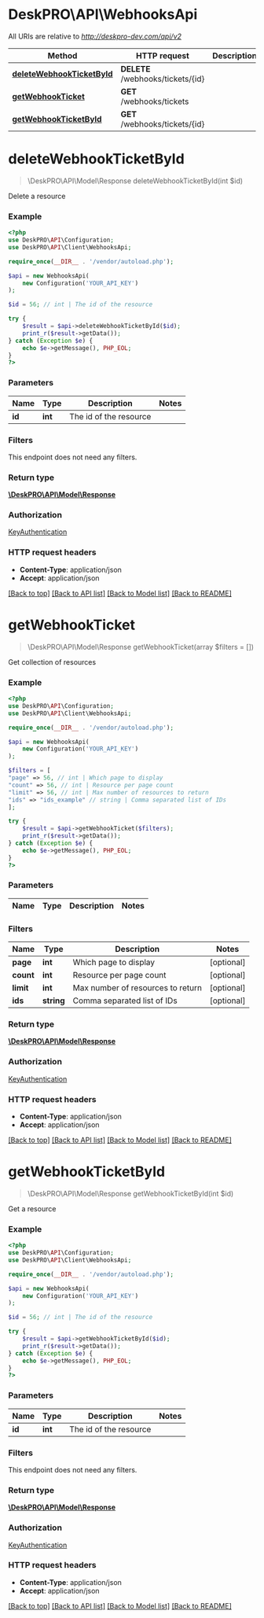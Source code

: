 # DeskPRO\API\WebhooksApi

All URIs are relative to *http://deskpro-dev.com/api/v2*

Method | HTTP request | Description
------------- | ------------- | -------------
[**deleteWebhookTicketById**](WebhooksApi.md#deleteWebhookTicketById) | **DELETE** /webhooks/tickets/{id} | 
[**getWebhookTicket**](WebhooksApi.md#getWebhookTicket) | **GET** /webhooks/tickets | 
[**getWebhookTicketById**](WebhooksApi.md#getWebhookTicketById) | **GET** /webhooks/tickets/{id} | 


# **deleteWebhookTicketById**
> \DeskPRO\API\Model\Response deleteWebhookTicketById(int $id)



Delete a resource

### Example
```php
<?php
use DeskPRO\API\Configuration;
use DeskPRO\API\Client\WebhooksApi;

require_once(__DIR__ . '/vendor/autoload.php');

$api = new WebhooksApi(
    new Configuration('YOUR_API_KEY')
);

$id = 56; // int | The id of the resource

try {
    $result = $api->deleteWebhookTicketById($id);
    print_r($result->getData());
} catch (Exception $e) {
    echo $e->getMessage(), PHP_EOL;
}
?>
```

### Parameters


Name | Type | Description  | Notes
------------- | ------------- | ------------- | -------------
 **id** | **int**| The id of the resource |

### Filters
This endpoint does not need any filters.


### Return type

[**\DeskPRO\API\Model\Response**](../Model/Response.md)

### Authorization

[KeyAuthentication](../../README.md#KeyAuthentication)

### HTTP request headers

 - **Content-Type**: application/json
 - **Accept**: application/json

[[Back to top]](#) [[Back to API list]](../../README.md#documentation-for-api-endpoints) [[Back to Model list]](../../README.md#documentation-for-models) [[Back to README]](../../README.md)

# **getWebhookTicket**
> \DeskPRO\API\Model\Response getWebhookTicket(array $filters = [])



Get collection of resources

### Example
```php
<?php
use DeskPRO\API\Configuration;
use DeskPRO\API\Client\WebhooksApi;

require_once(__DIR__ . '/vendor/autoload.php');

$api = new WebhooksApi(
    new Configuration('YOUR_API_KEY')
);

$filters = [
"page" => 56, // int | Which page to display
"count" => 56, // int | Resource per page count
"limit" => 56, // int | Max number of resources to return
"ids" => "ids_example" // string | Comma separated list of IDs
];

try {
    $result = $api->getWebhookTicket($filters);
    print_r($result->getData());
} catch (Exception $e) {
    echo $e->getMessage(), PHP_EOL;
}
?>
```

### Parameters


Name | Type | Description  | Notes
------------- | ------------- | ------------- | -------------

### Filters


Name | Type | Description  | Notes
------------- | ------------- | ------------- | -------------
 **page** | **int**| Which page to display | [optional]
 **count** | **int**| Resource per page count | [optional]
 **limit** | **int**| Max number of resources to return | [optional]
 **ids** | **string**| Comma separated list of IDs | [optional]

### Return type

[**\DeskPRO\API\Model\Response**](../Model/Response.md)

### Authorization

[KeyAuthentication](../../README.md#KeyAuthentication)

### HTTP request headers

 - **Content-Type**: application/json
 - **Accept**: application/json

[[Back to top]](#) [[Back to API list]](../../README.md#documentation-for-api-endpoints) [[Back to Model list]](../../README.md#documentation-for-models) [[Back to README]](../../README.md)

# **getWebhookTicketById**
> \DeskPRO\API\Model\Response getWebhookTicketById(int $id)



Get a resource

### Example
```php
<?php
use DeskPRO\API\Configuration;
use DeskPRO\API\Client\WebhooksApi;

require_once(__DIR__ . '/vendor/autoload.php');

$api = new WebhooksApi(
    new Configuration('YOUR_API_KEY')
);

$id = 56; // int | The id of the resource

try {
    $result = $api->getWebhookTicketById($id);
    print_r($result->getData());
} catch (Exception $e) {
    echo $e->getMessage(), PHP_EOL;
}
?>
```

### Parameters


Name | Type | Description  | Notes
------------- | ------------- | ------------- | -------------
 **id** | **int**| The id of the resource |

### Filters
This endpoint does not need any filters.


### Return type

[**\DeskPRO\API\Model\Response**](../Model/Response.md)

### Authorization

[KeyAuthentication](../../README.md#KeyAuthentication)

### HTTP request headers

 - **Content-Type**: application/json
 - **Accept**: application/json

[[Back to top]](#) [[Back to API list]](../../README.md#documentation-for-api-endpoints) [[Back to Model list]](../../README.md#documentation-for-models) [[Back to README]](../../README.md)

